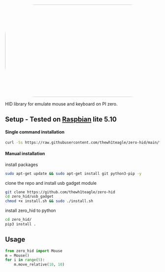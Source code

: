<img src="https://user-images.githubusercontent.com/61390950/140584361-70f33e1e-9b87-4901-9f34-1a4a2fd876fc.png" style="width: 550px; height: 300px; border-radius: 100px">

HID library for emulate mouse and keyboard on PI zero.

## Setup - Tested on [Raspbian](https://www.raspberrypi.com/software/operating-systems/#raspberry-pi-os-32-bit) lite 5.10
#### Single command installation
```bash
curl -Ss https://raw.githubusercontent.com/thewh1teagle/zero-hid/main/full_install.bash | sudo bash
```

#### Manual installation
install packages
```bash
sudo apt-get update && sudo apt-get install git python3-pip -y
```
clone the repo and install usb gadget module
```bash
git clone https://github.com/thewh1teagle/zero-hid
cd zero_hid/usb_gadget
chmod +x install.sh && sudo ./install.sh
```
install zero_hid to python
```bash
cd zero_hid/
pip3 install .
```

## Usage
```python
from zero_hid import Mouse
m = Mouse()
for i in range(5):
    m.move_relative(10, 10)
```
